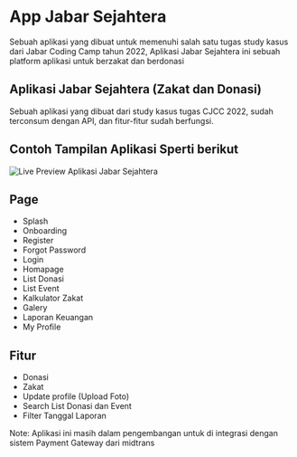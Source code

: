 # App Jabar Sejahtera
Sebuah aplikasi yang dibuat untuk memenuhi salah satu tugas study kasus dari Jabar Coding Camp tahun 2022, Aplikasi Jabar Sejahtera ini sebuah platform aplikasi untuk berzakat dan berdonasi

## Aplikasi Jabar Sejahtera (Zakat dan Donasi)
Sebuah aplikasi yang dibuat dari study kasus tugas CJCC 2022, sudah terconsum dengan API, dan fitur-fitur sudah berfungsi.

## Contoh Tampilan Aplikasi Sperti berikut
![Live Preview Aplikasi Jabar Sejahtera](https://github.com/AaMaul/Apps_jabar_sejahtera/blob/master/gitassets/ezgif.com-gif-maker.gif?raw=true.")


## Page
- Splash
- Onboarding
- Register
- Forgot Password
- Login
- Homapage
- List Donasi
- List Event
- Kalkulator Zakat
- Galery
- Laporan Keuangan
-  My Profile
## Fitur
- Donasi
- Zakat
- Update profile (Upload Foto)
- Search List Donasi dan Event
- Filter Tanggal Laporan

Note: Aplikasi ini masih dalam pengembangan untuk di integrasi dengan sistem Payment Gateway dari midtrans